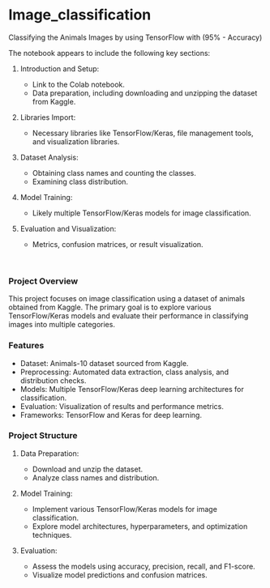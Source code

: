 # Image_classification
Classifying the Animals Images by using TensorFlow with (95% - Accuracy)

The notebook appears to include the following key sections:

  1. Introduction and Setup:
     * Link to the Colab notebook.
     * Data preparation, including downloading and unzipping the dataset from Kaggle.
    
  2. Libraries Import:
     * Necessary libraries like TensorFlow/Keras, file management tools, and visualization libraries.
    
  3. Dataset Analysis:
     * Obtaining class names and counting the classes.
     * Examining class distribution.
    
  4. Model Training:
     * Likely multiple TensorFlow/Keras models for image classification.
    
  5. Evaluation and Visualization:
     * Metrics, confusion matrices, or result visualization.



​

### Project Overview
This project focuses on image classification using a dataset of animals obtained from Kaggle. The primary goal is to explore various TensorFlow/Keras models and evaluate their performance in classifying images into multiple categories.


### Features

  * Dataset: Animals-10 dataset sourced from Kaggle.
  * Preprocessing: Automated data extraction, class analysis, and distribution checks.
  * Models: Multiple TensorFlow/Keras deep learning architectures for classification.
  * Evaluation: Visualization of results and performance metrics.
  * Frameworks: TensorFlow and Keras for deep learning.




### Project Structure

  1. Data Preparation:
        * Download and unzip the dataset.
        * Analyze class names and distribution.

  2. Model Training:
        * Implement various TensorFlow/Keras models for image classification.
        * Explore model architectures, hyperparameters, and optimization techniques.

  3. Evaluation:
        * Assess the models using accuracy, precision, recall, and F1-score.
        * Visualize model predictions and confusion matrices.
